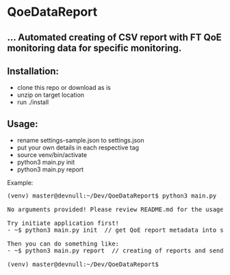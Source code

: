 # QoeDataReport

... Automated creating of CSV report with FT QoE monitoring data for specific monitoring.
---

Installation:
---
- clone this repo or download as is
- unzip on target location
- run ./install

Usage:
---    
- rename settings-sample.json to settings.json
- put your own details in each respective tag
- source venv/bin/activate
- python3 main.py init
- python3 main.py report

Example:
<pre>
(venv) master@devnull:~/Dev/QoeDataReport$ python3 main.py

No arguments provided! Please review README.md for the usage instructions

Try initiate application first!
- ~$ python3 main.py init  // get QoE report metadata into settings.json

Then you can do something like:
- ~$ python3 main.py report  // creating of reports and sending them via email (if defined in settings.json)

(venv) master@devnull:~/Dev/QoeDataReport$ 
</pre>

